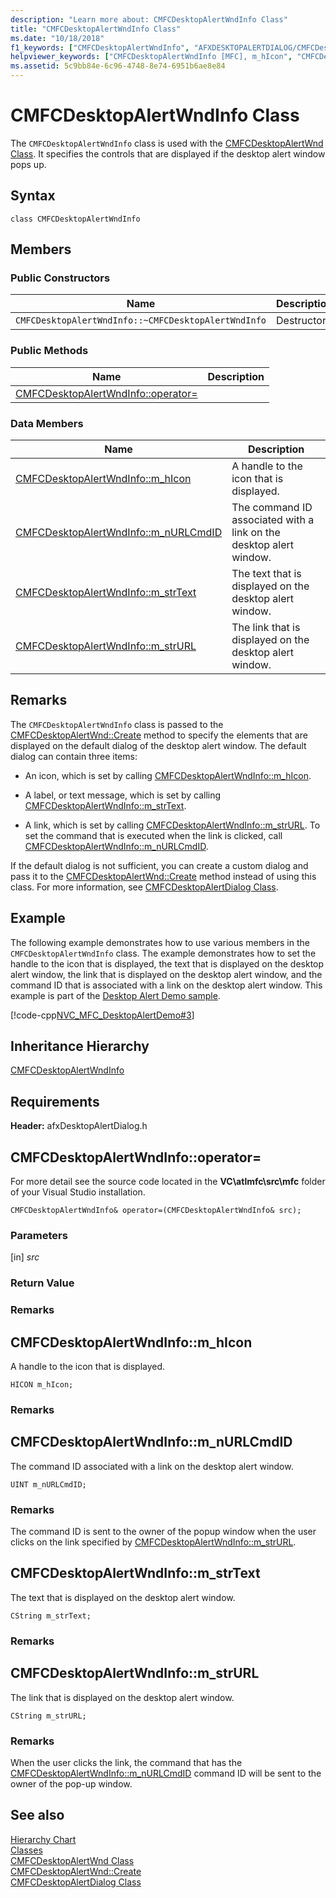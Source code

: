 ```yaml
---
description: "Learn more about: CMFCDesktopAlertWndInfo Class"
title: "CMFCDesktopAlertWndInfo Class"
ms.date: "10/18/2018"
f1_keywords: ["CMFCDesktopAlertWndInfo", "AFXDESKTOPALERTDIALOG/CMFCDesktopAlertWndInfo", "AFXDESKTOPALERTDIALOG/CMFCDesktopAlertWndInfo::m_hIcon", "AFXDESKTOPALERTDIALOG/CMFCDesktopAlertWndInfo::m_nURLCmdID", "AFXDESKTOPALERTDIALOG/CMFCDesktopAlertWndInfo::m_strText", "AFXDESKTOPALERTDIALOG/CMFCDesktopAlertWndInfo::m_strURL"]
helpviewer_keywords: ["CMFCDesktopAlertWndInfo [MFC], m_hIcon", "CMFCDesktopAlertWndInfo [MFC], m_nURLCmdID", "CMFCDesktopAlertWndInfo [MFC], m_strText", "CMFCDesktopAlertWndInfo [MFC], m_strURL"]
ms.assetid: 5c9bb84e-6c96-4748-8e74-6951b6ae8e84
---
```

# CMFCDesktopAlertWndInfo Class

The `CMFCDesktopAlertWndInfo` class is used with the [CMFCDesktopAlertWnd Class](../../mfc/reference/cmfcdesktopalertwnd-class.md). It specifies the controls that are displayed if the desktop alert window pops up.

## Syntax

```
class CMFCDesktopAlertWndInfo
```

## Members

### Public Constructors

|Name|Description|
|----------|-----------------|
|`CMFCDesktopAlertWndInfo::~CMFCDesktopAlertWndInfo`|Destructor.|

### Public Methods

|Name|Description|
|----------|-----------------|
|[CMFCDesktopAlertWndInfo::operator=](#operator_eq)||

### Data Members

|Name|Description|
|----------|-----------------|
|[CMFCDesktopAlertWndInfo::m_hIcon](#m_hicon)|A handle to the icon that is displayed.|
|[CMFCDesktopAlertWndInfo::m_nURLCmdID](#m_nurlcmdid)|The command ID associated with a link on the desktop alert window.|
|[CMFCDesktopAlertWndInfo::m_strText](#m_strtext)|The text that is displayed on the desktop alert window.|
|[CMFCDesktopAlertWndInfo::m_strURL](#m_strurl)|The link that is displayed on the desktop alert window.|

## Remarks

The `CMFCDesktopAlertWndInfo` class is passed to the [CMFCDesktopAlertWnd::Create](../../mfc/reference/cmfcdesktopalertwnd-class.md#create) method to specify the elements that are displayed on the default dialog of the desktop alert window. The default dialog can contain three items:

- An icon, which is set by calling [CMFCDesktopAlertWndInfo::m_hIcon](#m_hicon).

- A label, or text message, which is set by calling [CMFCDesktopAlertWndInfo::m_strText](#m_strtext).

- A link, which is set by calling [CMFCDesktopAlertWndInfo::m_strURL](#m_strurl). To set the command that is executed when the link is clicked, call [CMFCDesktopAlertWndInfo::m_nURLCmdID](#m_nurlcmdid).

If the default dialog is not sufficient, you can create a custom dialog and pass it to the [CMFCDesktopAlertWnd::Create](../../mfc/reference/cmfcdesktopalertwnd-class.md#create) method instead of using this class. For more information, see [CMFCDesktopAlertDialog Class](../../mfc/reference/cmfcdesktopalertdialog-class.md).

## Example

The following example demonstrates how to use various members in the `CMFCDesktopAlertWndInfo` class. The example demonstrates how to set the handle to the icon that is displayed, the text that is displayed on the desktop alert window, the link that is displayed on the desktop alert window, and the command ID that is associated with a link on the desktop alert window. This example is part of the [Desktop Alert Demo sample](../../overview/visual-cpp-samples.md).

[!code-cpp[NVC_MFC_DesktopAlertDemo#3](../../mfc/reference/codesnippet/cpp/cmfcdesktopalertwndinfo-class_1.cpp)]

## Inheritance Hierarchy

[CMFCDesktopAlertWndInfo](../../mfc/reference/cmfcdesktopalertwndinfo-class.md)

## Requirements

**Header:** afxDesktopAlertDialog.h

## <a name="operator_eq"></a> CMFCDesktopAlertWndInfo::operator=

For more detail see the source code located in the **VC\\atlmfc\\src\\mfc** folder of your Visual Studio installation.

```
CMFCDesktopAlertWndInfo& operator=(CMFCDesktopAlertWndInfo& src);
```

### Parameters

[in] *src*<br/>

### Return Value

### Remarks

## <a name="m_hicon"></a> CMFCDesktopAlertWndInfo::m_hIcon

A handle to the icon that is displayed.

```
HICON m_hIcon;
```

### Remarks

## <a name="m_nurlcmdid"></a> CMFCDesktopAlertWndInfo::m_nURLCmdID

The command ID associated with a link on the desktop alert window.

```
UINT m_nURLCmdID;
```

### Remarks

The command ID is sent to the owner of the popup window when the user clicks on the link specified by [CMFCDesktopAlertWndInfo::m_strURL](#m_strurl).

## <a name="m_strtext"></a> CMFCDesktopAlertWndInfo::m_strText

The text that is displayed on the desktop alert window.

```
CString m_strText;
```

### Remarks

## <a name="m_strurl"></a> CMFCDesktopAlertWndInfo::m_strURL

The link that is displayed on the desktop alert window.

```
CString m_strURL;
```

### Remarks

When the user clicks the link, the command that has the [CMFCDesktopAlertWndInfo::m_nURLCmdID](#m_nurlcmdid) command ID will be sent to the owner of the pop-up window.

## See also

[Hierarchy Chart](../../mfc/hierarchy-chart.md)<br/>
[Classes](../../mfc/reference/mfc-classes.md)<br/>
[CMFCDesktopAlertWnd Class](../../mfc/reference/cmfcdesktopalertwnd-class.md)<br/>
[CMFCDesktopAlertWnd::Create](../../mfc/reference/cmfcdesktopalertwnd-class.md#create)<br/>
[CMFCDesktopAlertDialog Class](../../mfc/reference/cmfcdesktopalertdialog-class.md)
